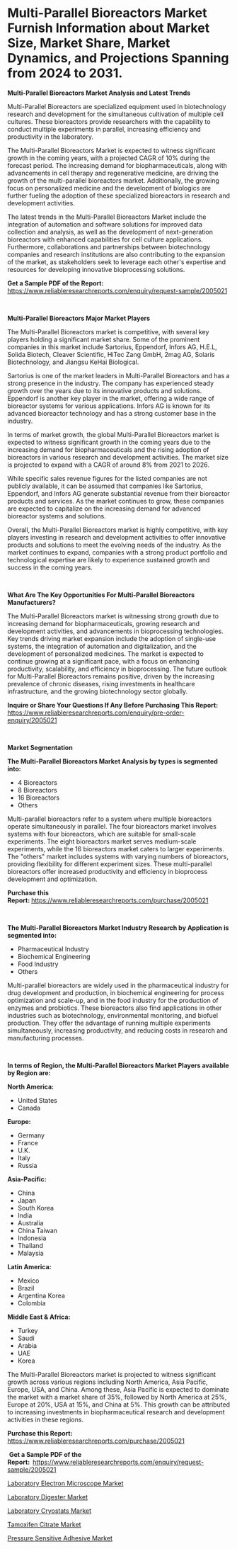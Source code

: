 <p><h1>Multi-Parallel Bioreactors Market Furnish Information about Market Size, Market Share, Market Dynamics, and Projections Spanning from 2024 to 2031.</h1></p><p><strong>Multi-Parallel Bioreactors Market Analysis and Latest Trends</strong></p>
<p><p>Multi-Parallel Bioreactors are specialized equipment used in biotechnology research and development for the simultaneous cultivation of multiple cell cultures. These bioreactors provide researchers with the capability to conduct multiple experiments in parallel, increasing efficiency and productivity in the laboratory.</p><p>The Multi-Parallel Bioreactors Market is expected to witness significant growth in the coming years, with a projected CAGR of 10% during the forecast period. The increasing demand for biopharmaceuticals, along with advancements in cell therapy and regenerative medicine, are driving the growth of the multi-parallel bioreactors market. Additionally, the growing focus on personalized medicine and the development of biologics are further fueling the adoption of these specialized bioreactors in research and development activities.</p><p>The latest trends in the Multi-Parallel Bioreactors Market include the integration of automation and software solutions for improved data collection and analysis, as well as the development of next-generation bioreactors with enhanced capabilities for cell culture applications. Furthermore, collaborations and partnerships between biotechnology companies and research institutions are also contributing to the expansion of the market, as stakeholders seek to leverage each other's expertise and resources for developing innovative bioprocessing solutions.</p></p>
<p><strong>Get a Sample PDF of the Report:&nbsp;</strong> <a href="https://www.reliableresearchreports.com/enquiry/request-sample/2005021">https://www.reliableresearchreports.com/enquiry/request-sample/2005021</a></p>
<p>&nbsp;</p>
<p><strong>Multi-Parallel Bioreactors Major Market Players</strong></p>
<p><p>The Multi-Parallel Bioreactors market is competitive, with several key players holding a significant market share. Some of the prominent companies in this market include Sartorius, Eppendorf, Infors AG, H.E.L, Solida Biotech, Cleaver Scientific, HiTec Zang GmbH, 2mag AG, Solaris Biotechnology, and Jiangsu KeHai Biological.</p><p>Sartorius is one of the market leaders in Multi-Parallel Bioreactors and has a strong presence in the industry. The company has experienced steady growth over the years due to its innovative products and solutions. Eppendorf is another key player in the market, offering a wide range of bioreactor systems for various applications. Infors AG is known for its advanced bioreactor technology and has a strong customer base in the industry.</p><p>In terms of market growth, the global Multi-Parallel Bioreactors market is expected to witness significant growth in the coming years due to the increasing demand for biopharmaceuticals and the rising adoption of bioreactors in various research and development activities. The market size is projected to expand with a CAGR of around 8% from 2021 to 2026.</p><p>While specific sales revenue figures for the listed companies are not publicly available, it can be assumed that companies like Sartorius, Eppendorf, and Infors AG generate substantial revenue from their bioreactor products and services. As the market continues to grow, these companies are expected to capitalize on the increasing demand for advanced bioreactor systems and solutions.</p><p>Overall, the Multi-Parallel Bioreactors market is highly competitive, with key players investing in research and development activities to offer innovative products and solutions to meet the evolving needs of the industry. As the market continues to expand, companies with a strong product portfolio and technological expertise are likely to experience sustained growth and success in the coming years.</p></p>
<p>&nbsp;</p>
<p><strong>What Are The Key Opportunities For Multi-Parallel Bioreactors Manufacturers?</strong></p>
<p><p>The Multi-Parallel Bioreactors market is witnessing strong growth due to increasing demand for biopharmaceuticals, growing research and development activities, and advancements in bioprocessing technologies. Key trends driving market expansion include the adoption of single-use systems, the integration of automation and digitalization, and the development of personalized medicines. The market is expected to continue growing at a significant pace, with a focus on enhancing productivity, scalability, and efficiency in bioprocessing. The future outlook for Multi-Parallel Bioreactors remains positive, driven by the increasing prevalence of chronic diseases, rising investments in healthcare infrastructure, and the growing biotechnology sector globally.</p></p>
<p><strong>Inquire or Share Your Questions If Any Before Purchasing This Report:</strong> <a href="https://www.reliableresearchreports.com/enquiry/pre-order-enquiry/2005021">https://www.reliableresearchreports.com/enquiry/pre-order-enquiry/2005021</a></p>
<p>&nbsp;</p>
<p><strong>Market Segmentation</strong></p>
<p><strong>The Multi-Parallel Bioreactors Market Analysis by types is segmented into:</strong></p>
<p><ul><li>4 Bioreactors</li><li>8 Bioreactors</li><li>16 Bioreactors</li><li>Others</li></ul></p>
<p><p>Multi-parallel bioreactors refer to a system where multiple bioreactors operate simultaneously in parallel. The four bioreactors market involves systems with four bioreactors, which are suitable for small-scale experiments. The eight bioreactors market serves medium-scale experiments, while the 16 bioreactors market caters to larger experiments. The "others" market includes systems with varying numbers of bioreactors, providing flexibility for different experiment sizes. These multi-parallel bioreactors offer increased productivity and efficiency in bioprocess development and optimization.</p></p>
<p><strong>Purchase this Report:&nbsp;</strong><a href="https://www.reliableresearchreports.com/purchase/2005021">https://www.reliableresearchreports.com/purchase/2005021</a></p>
<p>&nbsp;</p>
<p><strong>The Multi-Parallel Bioreactors Market Industry Research by Application is segmented into:</strong></p>
<p><ul><li>Pharmaceutical Industry</li><li>Biochemical Engineering</li><li>Food Industry</li><li>Others</li></ul></p>
<p><p>Multi-parallel bioreactors are widely used in the pharmaceutical industry for drug development and production, in biochemical engineering for process optimization and scale-up, and in the food industry for the production of enzymes and probiotics. These bioreactors also find applications in other industries such as biotechnology, environmental monitoring, and biofuel production. They offer the advantage of running multiple experiments simultaneously, increasing productivity, and reducing costs in research and manufacturing processes.</p></p>
<p>&nbsp;</p>
<p><strong>In terms of Region, the Multi-Parallel Bioreactors Market Players available by Region are:</strong></p>
<p>
    <p> <strong> North America: </strong>
        <ul>
            <li>United States</li>
            <li>Canada</li>
        </ul>
        </p> 
    <p> <strong> Europe: </strong>
        <ul>
            <li>Germany</li>
            <li>France</li>
            <li>U.K.</li>
            <li>Italy</li>
            <li>Russia</li>
        </ul>
        </p> 
    <p> <strong> Asia-Pacific: </strong>
        <ul>
            <li>China</li>
            <li>Japan</li>
            <li>South Korea</li>
            <li>India</li>
            <li>Australia</li>
            <li>China Taiwan</li>
            <li>Indonesia</li>
            <li>Thailand</li>
            <li>Malaysia</li>
        </ul>
        </p> 
    <p> <strong> Latin America: </strong>
        <ul>
            <li>Mexico</li>
            <li>Brazil</li>
            <li>Argentina Korea</li>
            <li>Colombia</li>
        </ul>
        </p> 
    <p> <strong> Middle East & Africa: </strong>
        <ul>
            <li>Turkey</li>
            <li>Saudi</li>
            <li>Arabia</li>
            <li>UAE</li>
            <li>Korea</li>
        </ul>
    </p>
    </p>
<p><p>The Multi-Parallel Bioreactors market is projected to witness significant growth across various regions including North America, Asia Pacific, Europe, USA, and China. Among these, Asia Pacific is expected to dominate the market with a market share of 35%, followed by North America at 25%, Europe at 20%, USA at 15%, and China at 5%. This growth can be attributed to increasing investments in biopharmaceutical research and development activities in these regions.</p></p>
<p><strong>Purchase this Report: </strong><a href="https://www.reliableresearchreports.com/purchase/2005021">https://www.reliableresearchreports.com/purchase/2005021</a></p>
<p>&nbsp;<strong>Get a Sample PDF of the Report:&nbsp;&nbsp;</strong><a href="https://www.reliableresearchreports.com/enquiry/request-sample/2005021">https://www.reliableresearchreports.com/enquiry/request-sample/2005021</a></p>
<p><strong></strong></p>
<p><p><a href="https://military-diascia-e68.notion.site/Laboratory-Electron-Microscope-Market-Size-Share-Trends-Analysis-Report-By-Material-By-Type-By--0dab6cea38de4ae3831c074bacbd09f0">Laboratory Electron Microscope Market</a></p><p><a href="https://sudsy-motorcycle-bbc.notion.site/Insights-into-Laboratory-Digester-Market-Size-Analysing-Market-Share-Trends-and-Growth-from-2024--1876c17d97c94c5580da38ad8e60a735">Laboratory Digester Market</a></p><p><a href="https://meowing-canidae-761.notion.site/Laboratory-Cryostats-Market-Research-Report-Reveals-The-Latest-Trends-And-Opportunities-of-this-Mark-7494d7201f6140ad9668bf2ad58fe5d5">Laboratory Cryostats Market</a></p><p><a href="https://view.publitas.com/reportprime-1/tamoxifen-citrate-market-size-evaluating-its-market-trends-growth-and-projections-2024-2031/">Tamoxifen Citrate Market</a></p><p><a href="https://view.publitas.com/reportprime-1/pressure-sensitive-adhesive-market-research-report-the-key-to-successful-business-strategy-forecasted-for-period-from-2024-2031/">Pressure Sensitive Adhesive Market</a></p></p>